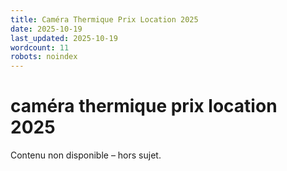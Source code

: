 ```yaml
---
title: Caméra Thermique Prix Location 2025
date: 2025-10-19
last_updated: 2025-10-19
wordcount: 11
robots: noindex
---
```


# caméra thermique prix location 2025

Contenu non disponible – hors sujet.